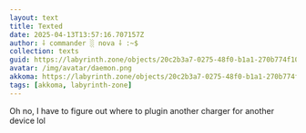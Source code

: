 ```yaml
---
layout: text
title: Texted
date: 2025-04-13T13:57:16.707157Z
author: ⸸ commander ░ nova ⸸ :~$
collection: texts
guid: https://labyrinth.zone/objects/20c2b3a7-0275-48f0-b1a1-270b774f1047
avatar: /img/avatar/daemon.png
akkoma: https://labyrinth.zone/objects/20c2b3a7-0275-48f0-b1a1-270b774f1047
tags: [akkoma, labyrinth-zone]
---
```


<p>Oh no, I have to figure out where to plugin another charger for another device lol</p>